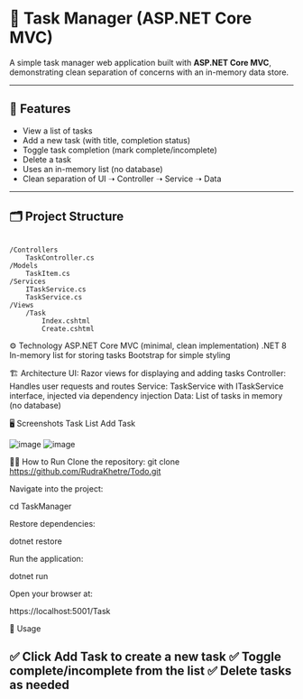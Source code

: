 # 📝 Task Manager (ASP.NET Core MVC)

A simple task manager web application built with **ASP.NET Core MVC**, demonstrating clean separation of concerns with an in-memory data store.

---

## 🚀 Features

- View a list of tasks
- Add a new task (with title, completion status)
- Toggle task completion (mark complete/incomplete)
- Delete a task
- Uses an in-memory list (no database)
- Clean separation of UI ➝ Controller ➝ Service ➝ Data
---


## 🗂️ Project Structure
```plaintext

/Controllers
    TaskController.cs
/Models
    TaskItem.cs
/Services
    ITaskService.cs
    TaskService.cs
/Views
    /Task
        Index.cshtml
        Create.cshtml

```
        
⚙️ Technology
ASP.NET Core MVC (minimal, clean implementation)
.NET 8
In-memory list for storing tasks
Bootstrap for simple styling


🏗️ Architecture
UI: Razor views for displaying and adding tasks
Controller: Handles user requests and routes
Service: TaskService with ITaskService interface, injected via dependency injection
Data: List of tasks in memory (no database)


🖥️ Screenshots
Task List	Add Task

![image](https://github.com/user-attachments/assets/75842e39-7cd4-4e31-96cf-34e731603e44)
![image](https://github.com/user-attachments/assets/7247eb21-a843-45bb-90d1-33ce6766c23d)



🏃‍♂️ How to Run
Clone the repository:
git clone https://github.com/RudraKhetre/Todo.git


Navigate into the project:

cd TaskManager

Restore dependencies:

dotnet restore

Run the application:

dotnet run

Open your browser at:

https://localhost:5001/Task

🔨 Usage

✅ Click Add Task to create a new task
✅ Toggle complete/incomplete from the list
✅ Delete tasks as needed
---

